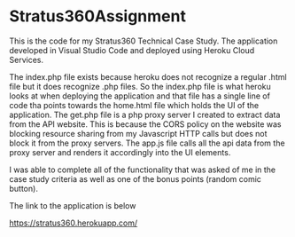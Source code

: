 # Stratus360Assignment

This is the code for my Stratus360 Technical Case Study.
The application developed in Visual Studio Code and deployed using Heroku Cloud Services.

The index.php file exists because heroku does not recognize a regular .html file but it does recognize .php files. 
So the index.php file is what heroku looks at when deploying the application and that file has a single line of code tha points towards the home.html file which holds the UI of the application.
The get.php file is a php proxy server I created to extract data from the API website. 
This is because the CORS policy on the website was blocking resource sharing from my Javascript HTTP calls but does not block it from the proxy servers.
The app.js file calls all the api data from the proxy server and renders it accordingly into the UI elements. 

I was able to complete all of the functionality that was asked of me in the case study criteria as well as one of the bonus points (random comic button).

The link to the application is below

https://stratus360.herokuapp.com/

